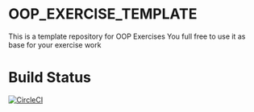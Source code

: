 # OOP_EXERCISE_TEMPLATE
This is a template repository for OOP Exercises
You full free to use it as base for your exercise work

# Build Status
[![CircleCI](https://circleci.com/gh/DeadBlasoul/oop_exercise_template.svg?style=svg)](https://circleci.com/gh/DeadBlasoul/oop_exercise_template)
